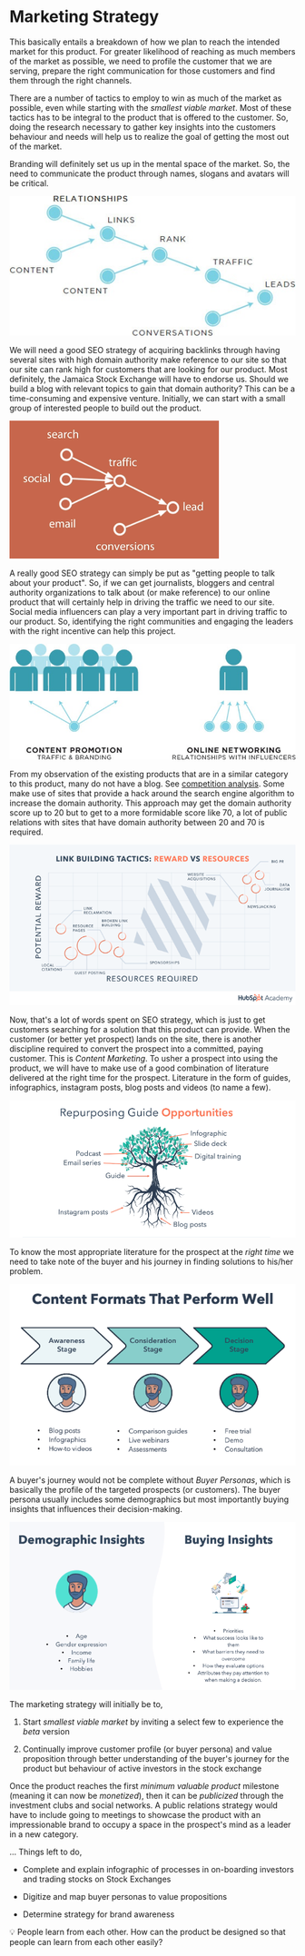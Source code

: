 # Marketing Strategy

This basically entails a breakdown of how we plan to reach the intended market for this product. For greater likelihood of reaching as much members of the market as possible, we need to profile the customer that we are serving, prepare the right communication for those customers and find them through the right channels.

There are a number of tactics to employ to win as much of the market as possible, even while starting with the _smallest viable market_. Most of these tactics has to be integral to the product that is offered to the customer. So, doing the research necessary to gather key insights into the customers behaviour and needs will help us to realize the goal of getting the most out of the market.

Branding will definitely set us up in the mental space of the market. So, the need to communicate the product through names, slogans and avatars will be critical.

![Relationship, Links and Traffic](/.attachments/lead-generation-social.media.jpg)

We will need a good SEO strategy of acquiring backlinks through having several sites with high domain authority make reference to our site so that our site can rank high for customers that are looking for our product. Most definitely, the Jamaica Stock Exchange will have to endorse us. Should we build a blog with relevant topics to gain that domain authority? This can be a time-consuming and expensive venture. Initially, we can start with a small group of interested people to build out the product.

![Traffic Sources on the Internet](/.attachments/search-traffic-lead.png)

A really good SEO strategy can simply be put as "getting people to talk about your product". So, if we can get journalists, bloggers and central authority organizations to talk about (or make reference) to our online product that will certainly help in driving the traffic we need to our site. Social media influencers can play a very important part in driving traffic to our product. So, identifying the right communities and engaging the leaders with the right incentive can help this project.

![Social Media vs Online Networking](/.attachments/social.media-vs-online.networking.jpg)

From my observation of the existing products that are in a similar category to this product, many do not have a blog. See [competition analysis](./INDUSTRY/JM.md#competition-analysis). Some make use of sites that provide a hack around the search engine algorithm to increase the domain authority. This approach may get the domain authority score up to 20 but to get to a more formidable score like 70, a lot of public relations with sites that have domain authority between 20 and 70 is required.

![Link Building Tactics Chart](/.attachments/link-building-tactics-chart.png)

Now, that's a lot of words spent on SEO strategy, which is just to get customers searching for a solution that this product can provide. When the customer (or better yet prospect) lands on the site, there is another discipline required to convert the prospect into a committed, paying customer. This is _Content Marketing_. To usher a prospect into using the product, we will have to make use of a good combination of literature delivered at the right time for the prospect. Literature in the form of guides, infographics, instagram posts, blog posts and videos (to name a few).

![Repurpose Guide Opportunities](/.attachments/repurposing-guide-opportunities.png)

To know the most appropriate literature for the prospect at the _right time_ we need to take note of the buyer and his journey in finding solutions to his/her problem.

![Buyer's Journey](/.attachments/content-format-buyers-journey.png)

A buyer's journey would not be complete without _Buyer Personas_, which is basically the profile of the targeted prospects (or customers). The buyer persona usually includes some demographics but most importantly buying insights that influences their decision-making.

![Buyer Personas Insights](/.attachments/buyer-personas-insights.png)

The marketing strategy will initially be to,

1. Start _smallest viable market_ by inviting a select few to experience the _beta_ version

2. Continually improve customer profile (or buyer persona) and value proposition through better understanding of the buyer's journey for the product but behaviour of active investors in the stock exchange

Once the product reaches the first _minimum valuable product_ milestone (meaning it can now be _monetized_), then it can be _publicized_ through the investment clubs and social networks. A public relations strategy would have to include going to meetings to showcase the product with an impressionable brand to occupy a space in the prospect's mind as a leader in a new category.

... Things left to do,

- Complete and explain infographic of processes in on-boarding investors and trading stocks on Stock Exchanges

- Digitize and map buyer personas to value propositions

- Determine strategy for brand awareness

:bulb: People learn from each other. How can the product be designed so that people can learn from each other easily?